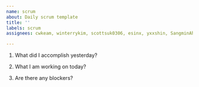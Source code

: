 ```yaml
---
name: scrum
about: Daily scrum template
title: ''
labels: scrum
assignees: cwkeam, winterrykim, scottsuk0306, esinx, yxxshin, SangminAhn21

---
```


1. What did I accomplish yesterday?

2. What I am working on today?

3. Are there any blockers?
